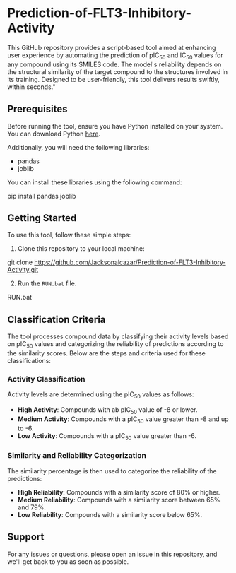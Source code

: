 # Prediction-of-FLT3-Inhibitory-Activity
This GitHub repository provides a script-based tool aimed at enhancing user experience by automating the prediction of pIC<sub>50</sub> and IC<sub>50</sub> values for any compound using its SMILES code. The model's reliability depends on the structural similarity of the target compound to the structures involved in its training. Designed to be user-friendly, this tool delivers results swiftly, within seconds."

## Prerequisites

Before running the tool, ensure you have Python installed on your system. You can download Python [here](https://www.python.org/downloads/).

Additionally, you will need the following libraries:
- pandas
- joblib

You can install these libraries using the following command:

pip install pandas joblib

## Getting Started

To use this tool, follow these simple steps:

1. Clone this repository to your local machine:

git clone https://github.com/Jacksonalcazar/Prediction-of-FLT3-Inhibitory-Activity.git

2. Run the `RUN.bat` file.

RUN.bat

## Classification Criteria

The tool processes compound data by classifying their activity levels based on pIC<sub>50</sub> values and categorizing the reliability of predictions according to the similarity scores. Below are the steps and criteria used for these classifications:

### Activity Classification

Activity levels are determined using the pIC<sub>50</sub> values as follows:

- **High Activity**: Compounds with ab pIC<sub>50</sub> value of -8 or lower.
- **Medium Activity**: Compounds with a pIC<sub>50</sub> value greater than -8 and up to -6.
- **Low Activity**: Compounds with a pIC<sub>50</sub> value greater than -6.

### Similarity and Reliability Categorization

The similarity percentage is then used to categorize the reliability of the predictions:

- **High Reliability**: Compounds with a similarity score of 80% or higher.
- **Medium Reliability**: Compounds with a similarity score between 65% and 79%.
- **Low Reliability**: Compounds with a similarity score below 65%.

## Support

For any issues or questions, please open an issue in this repository, and we'll get back to you as soon as possible.
